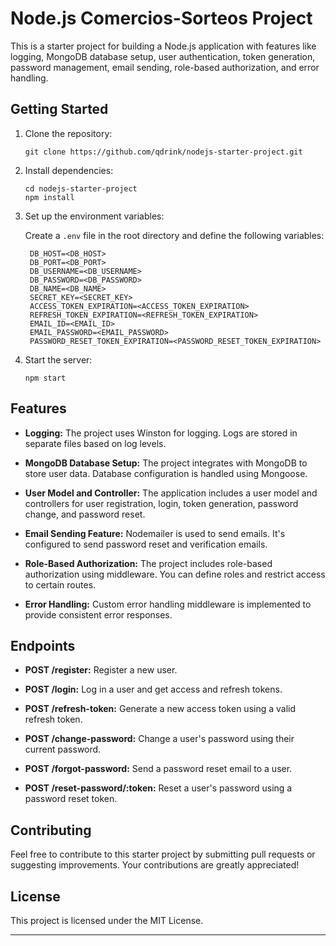 # Node.js Comercios-Sorteos Project

This is a starter project for building a Node.js application with features like logging, MongoDB database setup, user authentication, token generation, password management, email sending, role-based authorization, and error handling.

## Getting Started

1. Clone the repository:

   ```
   git clone https://github.com/qdrink/nodejs-starter-project.git
   ```

2. Install dependencies:

   ```
   cd nodejs-starter-project
   npm install
   ```

3. Set up the environment variables:

   Create a `.env` file in the root directory and define the following variables:

   ```
    DB_HOST=<DB_HOST>
    DB_PORT=<DB_PORT>
    DB_USERNAME=<DB_USERNAME>
    DB_PASSWORD=<DB_PASSWORD>
    DB_NAME=<DB_NAME>
    SECRET_KEY=<SECRET_KEY>
    ACCESS_TOKEN_EXPIRATION=<ACCESS_TOKEN_EXPIRATION>
    REFRESH_TOKEN_EXPIRATION=<REFRESH_TOKEN_EXPIRATION>
    EMAIL_ID=<EMAIL_ID>
    EMAIL_PASSWORD=<EMAIL_PASSWORD>
    PASSWORD_RESET_TOKEN_EXPIRATION=<PASSWORD_RESET_TOKEN_EXPIRATION>
   ```

4. Start the server:

   ```
   npm start
   ```

## Features

- **Logging:** The project uses Winston for logging. Logs are stored in separate files based on log levels.

- **MongoDB Database Setup:** The project integrates with MongoDB to store user data. Database configuration is handled using Mongoose.

- **User Model and Controller:** The application includes a user model and controllers for user registration, login, token generation, password change, and password reset.

- **Email Sending Feature:** Nodemailer is used to send emails. It's configured to send password reset and verification emails.

- **Role-Based Authorization:** The project includes role-based authorization using middleware. You can define roles and restrict access to certain routes.

- **Error Handling:** Custom error handling middleware is implemented to provide consistent error responses.

## Endpoints

- **POST /register:** Register a new user.

- **POST /login:** Log in a user and get access and refresh tokens.

- **POST /refresh-token:** Generate a new access token using a valid refresh token.

- **POST /change-password:** Change a user's password using their current password.

- **POST /forgot-password:** Send a password reset email to a user.

- **POST /reset-password/:token:** Reset a user's password using a password reset token.

## Contributing

Feel free to contribute to this starter project by submitting pull requests or suggesting improvements. Your contributions are greatly appreciated!

## License

This project is licensed under the MIT License.

---
